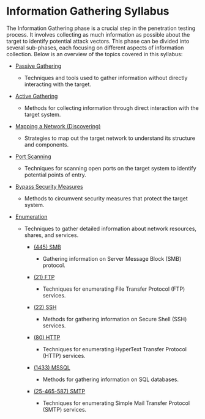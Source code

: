 # Information Gathering Syllabus

The Information Gathering phase is a crucial step in the penetration testing process. It involves collecting as much information as possible about the target to identify potential attack vectors. This phase can be divided into several sub-phases, each focusing on different aspects of information collection. Below is an overview of the topics covered in this syllabus:

- [Passive Gathering](OSINT%20-%20Passive%20Information%20Gathering.md)
  - Techniques and tools used to gather information without directly interacting with the target.

- [Active Gathering](Active%20Information%20Gathering.md)
  - Methods for collecting information through direct interaction with the target system.

- [Mapping a Network (Discovering)](Mapping%20a%20Network.md)
  - Strategies to map out the target network to understand its structure and components.

- [Port Scanning](Port%20Scanning.md)
  - Techniques for scanning open ports on the target system to identify potential points of entry.

- [Bypass Security Measures](Bypass%20Security%20Measures.md)
  - Methods to circumvent security measures that protect the target system.

- [Enumeration](Enumeration%20Syllabus.md)
  - Techniques to gather detailed information about network resources, shares, and services.

	  - [(445) SMB]((445)%20SMB.md)
	    - Gathering information on Server Message Block (SMB) protocol.

	  - [(21) FTP]((21)%20FTP.md)
	    - Techniques for enumerating File Transfer Protocol (FTP) services.

	  - [(22) SSH]((22)%20SSH.md)
	    - Methods for gathering information on Secure Shell (SSH) services.

	  - [(80) HTTP]((80)%20HTTP.md)
	    - Techniques for enumerating HyperText Transfer Protocol (HTTP) services.

	  - [(1433) MSSQL]((1433)%20MSSQL.md)
	    - Methods for gathering information on SQL databases.

	  - [(25-465-587) SMTP]((25-465-587)%20SMTP.md)
	    - Techniques for enumerating Simple Mail Transfer Protocol (SMTP) services.



